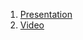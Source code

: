 1. [Presentation](https://docs.google.com/presentation/d/1dIsBTnsJ6ldAv5fZRf_5gMNzPmbB3J-waGdb6ZoH0oM/edit?usp=sharing)
1. [Video](https://www.youtube.com/watch?v=NGAnl7cvqDU)
